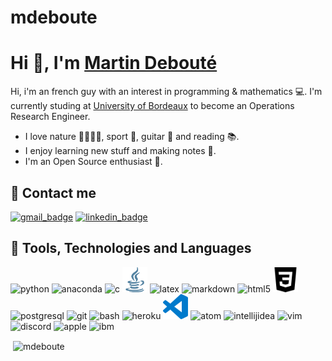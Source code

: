 # mdeboute
 
<!-- **mdeboute/mdeboute** is a ✨ _special_ ✨ repository because its `README.md` (this file) appears on your GitHub profile. -->

# Hi 👋, I'm [Martin Debouté][github_profile]

Hi, i'm an french guy with an interest in programming & mathematics 💻. I'm currently studing at [University of Bordeaux](https://www.u-bordeaux.fr) to become an Operations Research Engineer.

- I love nature 🚴‍♂️🎣🌲, sport 💪, guitar 🎸 and reading 📚.
- I enjoy learning new stuff and making notes 📄.
- I'm an Open Source enthusiast 🤠.

## 📧 Contact me

[![gmail_badge]](mailto:martin.deboute@gmail.com) [![linkedin_badge]][linkedin]

## 🔮 Tools, Technologies and Languages
<p>
<!-- Python -->
<img src="https://raw.githubusercontent.com/simple-icons/simple-icons/develop/icons/python.svg" alt="python" width="40" height="40"/>
<img src="https://raw.githubusercontent.com/simple-icons/simple-icons/develop/icons/anaconda.svg" alt="anaconda" width="40" height="40"/>

<!-- C -->
<img src="https://raw.githubusercontent.com/simple-icons/simple-icons/develop/icons/c.svg" alt="c" width="40" height="40"/>

<!-- Java -->
<img src="https://raw.githubusercontent.com/simple-icons/simple-icons/develop/icons/java.svg" alt="java" width="40" height="40"/>

<!-- LaTeX -->
<img src="https://raw.githubusercontent.com/simple-icons/simple-icons/develop/icons/latex.svg" alt="latex" width="40" height="40"/>

<!-- Markdown -->
<img src="https://raw.githubusercontent.com/simple-icons/simple-icons/develop/icons/markdown.svg" alt="markdown" width="40" height="40"/>

<!-- Front End -->
<img src="https://raw.githubusercontent.com/simple-icons/simple-icons/develop/icons/html5.svg" alt="html5" width="40" height="40"/>
<img src="https://raw.githubusercontent.com/simple-icons/simple-icons/develop/icons/css3.svg" alt="css3" width="40" height="40"/>

<!-- DBs -->
<img src="https://raw.githubusercontent.com/simple-icons/simple-icons/develop/icons/postgresql.svg" alt="postgresql" width="40" height="40"/>

<!-- SCM -->
<img src="https://raw.githubusercontent.com/simple-icons/simple-icons/develop/icons/git.svg" alt="git" width="40" height="40"/>

<!-- shell -->
<img src="https://raw.githubusercontent.com/simple-icons/simple-icons/develop/icons/gnubash.svg" alt="bash" width="40" height="40"/>

<!-- Containers -->
<img src="https://raw.githubusercontent.com/simple-icons/simple-icons/develop/icons/heroku.svg" alt="heroku" width="40" height="40"/>

<!-- IDE/Editor -->
<img src="https://raw.githubusercontent.com/simple-icons/simple-icons/develop/icons/visualstudiocode.svg" alt="vscode" width="40" height="40"/>
<img src="https://raw.githubusercontent.com/simple-icons/simple-icons/develop/icons/atom.svg" alt="atom" width="40" height="40"/>
<img src="https://raw.githubusercontent.com/simple-icons/simple-icons/develop/icons/intellijidea.svg" alt="intellijidea" width="40" height="40"/>
<img src="https://raw.githubusercontent.com/simple-icons/simple-icons/develop/icons/vim.svg" alt="vim" width="40" height="40"/>

<!-- Other Tools -->
<img src="https://raw.githubusercontent.com/simple-icons/simple-icons/develop/icons/discord.svg" alt="discord" width="40" height="40"/>
<img src="https://raw.githubusercontent.com/simple-icons/simple-icons/develop/icons/apple.svg" alt="apple" width="40" height="40"/>
<img src="https://raw.githubusercontent.com/simple-icons/simple-icons/develop/icons/ibm.svg" alt="ibm" width="40" height="40"/>
</p>

<p>&nbsp;<img align="center" src="https://github-readme-stats.vercel.app/api?username=mdeboute&show_icons=true" alt="mdeboute" /></p>

<!-- profile links -->
[github_profile]: https://github.com/mdeboute "Github Profile"
[linkedin]: https://linkedin.com/in/mdeboute "Linkedin Profile"

<!-- badges -->
[gmail_badge]: https://img.shields.io/badge/-martin.deboute%40gmail.com-red?style=flat-square&logo=Gmail&logoColor=white&link=mailto:martin.deboute@gmail.com
[linkedin_badge]: https://img.shields.io/badge/-Linkedin-blue?style=flat-square&logo=linkedin&logoColor=white&link=https://www.linkedin.com/in/mdeboute
